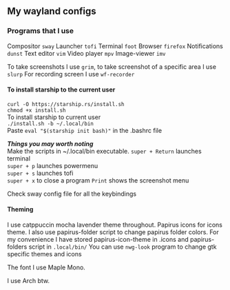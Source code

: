 ## My wayland configs

### Programs that I use
Compositor `sway`
Launcher `tofi`
Terminal `foot`
Browser `firefox`
Notifications `dunst`
Text editor `vim`
Video player `mpv`
Image-viewer `imv`

To take screenshots I use `grim`, to take screenshot of a specific area I use `slurp`
For recording screen I use `wf-recorder`

#### To install starship to the current user

`curl -O https://starship.rs/install.sh`  
`chmod +x install.sh`  
To install starship to current user  
`./install.sh -b ~/.local/bin`  
Paste `eval "$(starship init bash)"` in the .bashrc file  

***Things you may worth noting***   
Make the scripts in ~/.local/bin executable.
`super + Return` launches terminal  
`super + p` launches powermenu  
`super + s` launches tofi  
`super + x` to close a program
`Print` shows the screenshot menu

Check sway config file for all the keybindings

#### Theming

I use catppuccin mocha lavender theme throughout. Papirus icons for icons theme.
I also use papirus-folder script to change papirus folder colors.
For my convenience I have stored papirus-icon-theme in .icons
and papirus-folders script in `.local/bin/`
You can use `nwg-look` program to change gtk specific themes and icons

The font I use Maple Mono.

I use Arch btw.  

